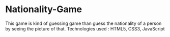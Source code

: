 # Nationality-Game
This game is kind of guessing game than guess the nationality of a person by seeing the picture of that.
Technologies used : HTML5, CSS3, JavaScript

